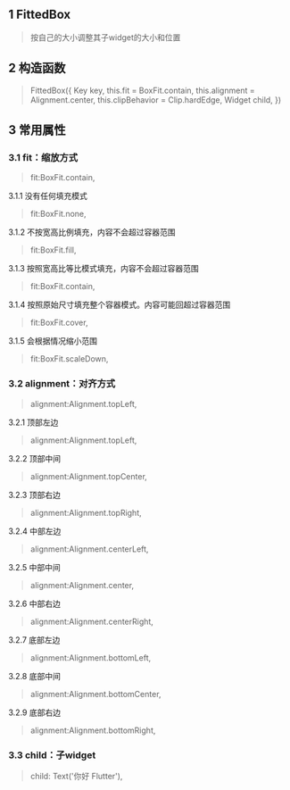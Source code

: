 ## **1 FittedBox**
> 按自己的大小调整其子widget的大小和位置

## **2 构造函数** 
> FittedBox({
>     Key key,
>     this.fit = BoxFit.contain,
>     this.alignment = Alignment.center,
>     this.clipBehavior = Clip.hardEdge,
>     Widget child,
> })

## **3 常用属性** 
### **3.1 fit：缩放方式**
> fit:BoxFit.contain,

3.1.1 没有任何填充模式
> fit:BoxFit.none,

3.1.2 不按宽高比例填充，内容不会超过容器范围
> fit:BoxFit.fill,

3.1.3 按照宽高比等比模式填充，内容不会超过容器范围
> fit:BoxFit.contain,

3.1.4 按照原始尺寸填充整个容器模式。内容可能回超过容器范围
> fit:BoxFit.cover,

3.1.5 会根据情况缩小范围
> fit:BoxFit.scaleDown,

### **3.2 alignment：对齐方式**
> alignment:Alignment.topLeft,

3.2.1 顶部左边
> alignment:Alignment.topLeft,

3.2.2 顶部中间
> alignment:Alignment.topCenter,

3.2.3 顶部右边
> alignment:Alignment.topRight,

3.2.4 中部左边
> alignment:Alignment.centerLeft,

3.2.5 中部中间
> alignment:Alignment.center,

3.2.6 中部右边
> alignment:Alignment.centerRight,

3.2.7 底部左边
> alignment:Alignment.bottomLeft,

3.2.8 底部中间
> alignment:Alignment.bottomCenter,

3.2.9 底部右边
> alignment:Alignment.bottomRight,

### **3.3 child：子widget**
> child: Text('你好 Flutter'),

